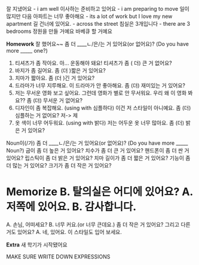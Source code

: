 잘 지냈어요 - i am well
이사하는 준비하고 있어요 - i am preparing to move
일이 많지만 다음 아파트는 너무 좋아해요 - its a lot of work but I love my new apartment
길 건너에 있어요. - across the street
침실은 3개입니다 - there are 3 bedrooms
정원을 만들 거예요
바베큐 할 거예요


**Homework**
잘 했어요~~
좀 더 ____ㄴ/은/는 거 있어요(or 없어요)?
(Do you have more _____ one?)
1. 티셔츠가 좀 작아요.
   아... 운동해야 돼요! 티셔츠가 좀 ( 더) 큰 거 없어요?
2. 바지가 좀 길어요.
   좀 (더 )짧은 거 있어요?
3. 치마가 짧아요.
   좀 (더 )긴 거 있어요?
4. 드라마가 너무 지루해요.
   이 드라마가 안 좋아해요. 좀 (더) 재미있는 거 있어요?
5. 저는 무서운 영화 보고 싶어요. 그런데 영화가 별로 안 무서워요.
   우리 왜 이 영화 봐요?? 좀 (더) 무서운 거 없어요?
6. 디자인이 좀 복잡해요. (using  with 심플하다)
   이건 저 스타일이 아니예요. 좀 (더)심플하는 거 없어요?  저-> 제
7. 옷 색이 너무 어두워요. (using with 밝다)
   저는 어두운 옷 너무 많아요. 좀 (더) 밝은 거 있어요?

Noun이(/가) 좀 더 ____ㄴ/은/는 거 있어요(or 없어요)?
(Do you have more _____ Noun?)
굽이 좀 더 높은 거 있어요?
치수가 좀 더 큰 거 있어요?
핸드폰이 좀 더 싼 거 있어요?
립스틱이 좀 더 밝은 거 있어요?
치마 길이가 좀 더 짧은 거 있어요?
기능이 좀 더 많는 거 있어요?
크기가 좀 더 작은 거 있어요?

**Memorize**
B. 탈의실은 어디에 있어요?
A. 저쪽에 있어요.
B. 감사합니다.
=================
A. 손님, 어떠세요?
B. 너무 커요.(or 너무 큰데요.) 좀 더 작은 거 있어요?
   그리고 다른 거도 있어요?
A. 네, 있어요. 이 스타일도 입어 보세요.

**Extra**
새 학기가 시작됐어요


MAKE SURE WRITE DOWN EXPRESSIONS
